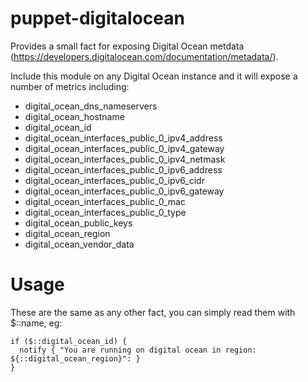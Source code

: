 # puppet-digitalocean

Provides a small fact for exposing Digital Ocean metdata (https://developers.digitalocean.com/documentation/metadata/).

Include this module on any Digital Ocean instance and it will expose a number of metrics including:

* digital_ocean_dns_nameservers
* digital_ocean_hostname
* digital_ocean_id
* digital_ocean_interfaces_public_0_ipv4_address
* digital_ocean_interfaces_public_0_ipv4_gateway
* digital_ocean_interfaces_public_0_ipv4_netmask
* digital_ocean_interfaces_public_0_ipv6_address
* digital_ocean_interfaces_public_0_ipv6_cidr
* digital_ocean_interfaces_public_0_ipv6_gateway
* digital_ocean_interfaces_public_0_mac
* digital_ocean_interfaces_public_0_type
* digital_ocean_public_keys
* digital_ocean_region
* digital_ocean_vendor_data


# Usage

These are the same as any other fact, you can simply read them with $::name, eg:

    if ($::digital_ocean_id) {
      notify { "You are running on digital ocean in region: ${::digital_ocean_region}": }
    }

